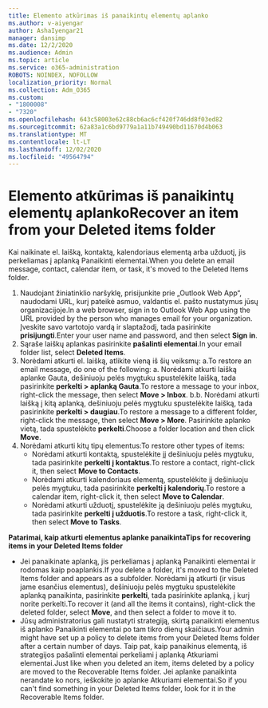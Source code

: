 ```yaml
---
title: Elemento atkūrimas iš panaikintų elementų aplanko
ms.author: v-aiyengar
author: AshaIyengar21
manager: dansimp
ms.date: 12/2/2020
ms.audience: Admin
ms.topic: article
ms.service: o365-administration
ROBOTS: NOINDEX, NOFOLLOW
localization_priority: Normal
ms.collection: Adm_O365
ms.custom:
- "1800008"
- "7320"
ms.openlocfilehash: 643c58003e62c88cb6ac6cf420f746dd8f03ed82
ms.sourcegitcommit: 62a83a1c6bd9779a1a11b749490bd11670d4b063
ms.translationtype: MT
ms.contentlocale: lt-LT
ms.lasthandoff: 12/02/2020
ms.locfileid: "49564794"
---
```

# <a name="recover-an-item-from-your-deleted-items-folder"></a><span data-ttu-id="4dc22-102">Elemento atkūrimas iš panaikintų elementų aplanko</span><span class="sxs-lookup"><span data-stu-id="4dc22-102">Recover an item from your Deleted items folder</span></span>

<span data-ttu-id="4dc22-103">Kai naikinate el. laišką, kontaktą, kalendoriaus elementą arba užduotį, jis perkeliamas į aplanką Panaikinti elementai.</span><span class="sxs-lookup"><span data-stu-id="4dc22-103">When you delete an email message, contact, calendar item, or task, it's moved to the Deleted Items folder.</span></span>

1. <span data-ttu-id="4dc22-104">Naudojant žiniatinklio naršyklę, prisijunkite prie „Outlook Web App“, naudodami URL, kurį pateikė asmuo, valdantis el. pašto nustatymus jūsų organizacijoje.</span><span class="sxs-lookup"><span data-stu-id="4dc22-104">In a web browser, sign in to Outlook Web App using the URL provided by the person who manages email for your organization.</span></span> <span data-ttu-id="4dc22-105">Įveskite savo vartotojo vardą ir slaptažodį, tada pasirinkite **prisijungti**.</span><span class="sxs-lookup"><span data-stu-id="4dc22-105">Enter your user name and password, and then select **Sign in**.</span></span>
1. <span data-ttu-id="4dc22-106">Sąraše laiškų aplankas pasirinkite **pašalinti elementai**.</span><span class="sxs-lookup"><span data-stu-id="4dc22-106">In your email folder list, select **Deleted Items**.</span></span>
1. <span data-ttu-id="4dc22-107">Norėdami atkurti el. laišką, atlikite vieną iš šių veiksmų: a.</span><span class="sxs-lookup"><span data-stu-id="4dc22-107">To restore an email message, do one of the following: a.</span></span> <span data-ttu-id="4dc22-108">Norėdami atkurti laišką aplanke Gauta, dešiniuoju pelės mygtuku spustelėkite laišką, tada pasirinkite **perkelti > aplanką Gauta**.</span><span class="sxs-lookup"><span data-stu-id="4dc22-108">To restore a message to your inbox, right-click the message, then select **Move > Inbox**.</span></span>
    <span data-ttu-id="4dc22-109">b.</span><span class="sxs-lookup"><span data-stu-id="4dc22-109">b.</span></span> <span data-ttu-id="4dc22-110">Norėdami atkurti laišką į kitą aplanką, dešiniuoju pelės mygtuku spustelėkite laišką, tada pasirinkite **perkelti > daugiau**.</span><span class="sxs-lookup"><span data-stu-id="4dc22-110">To restore a message to a different folder, right-click the message, then select **Move > More**.</span></span> <span data-ttu-id="4dc22-111">Pasirinkite aplanko vietą, tada spustelėkite **perkelti**.</span><span class="sxs-lookup"><span data-stu-id="4dc22-111">Choose a folder location and then click **Move**.</span></span>
4. <span data-ttu-id="4dc22-112">Norėdami atkurti kitų tipų elementus:</span><span class="sxs-lookup"><span data-stu-id="4dc22-112">To restore other types of items:</span></span>
    - <span data-ttu-id="4dc22-113">Norėdami atkurti kontaktą, spustelėkite jį dešiniuoju pelės mygtuku, tada pasirinkite **perkelti į kontaktus**.</span><span class="sxs-lookup"><span data-stu-id="4dc22-113">To restore a contact, right-click it, then select **Move to Contacts**.</span></span>
    - <span data-ttu-id="4dc22-114">Norėdami atkurti kalendoriaus elementą, spustelėkite jį dešiniuoju pelės mygtuku, tada pasirinkite **perkelti į kalendorių**.</span><span class="sxs-lookup"><span data-stu-id="4dc22-114">To restore a calendar item, right-click it, then select **Move to Calendar**.</span></span>
    - <span data-ttu-id="4dc22-115">Norėdami atkurti užduotį, spustelėkite ją dešiniuoju pelės mygtuku, tada pasirinkite **perkelti į užduotis**.</span><span class="sxs-lookup"><span data-stu-id="4dc22-115">To restore a task, right-click it, then select **Move to Tasks**.</span></span>

<span data-ttu-id="4dc22-116">**Patarimai, kaip atkurti elementus aplanke panaikinta**</span><span class="sxs-lookup"><span data-stu-id="4dc22-116">**Tips for recovering items in your Deleted Items folder**</span></span>

- <span data-ttu-id="4dc22-117">Jei panaikinate aplanką, jis perkeliamas į aplanką Panaikinti elementai ir rodomas kaip poaplankis.</span><span class="sxs-lookup"><span data-stu-id="4dc22-117">If you delete a folder, it's moved to the Deleted Items folder and appears as a subfolder.</span></span> <span data-ttu-id="4dc22-118">Norėdami ją atkurti (ir visus jame esančius elementus), dešiniuoju pelės mygtuku spustelėkite aplanką panaikinta, pasirinkite **perkelti**, tada pasirinkite aplanką, į kurį norite perkelti.</span><span class="sxs-lookup"><span data-stu-id="4dc22-118">To recover it (and all the items it contains), right-click the deleted folder, select **Move**, and then select a folder to move it to.</span></span>
- <span data-ttu-id="4dc22-119">Jūsų administratorius gali nustatyti strategiją, skirtą panaikinti elementus iš aplanko Panaikinti elementai po tam tikro dienų skaičiaus.</span><span class="sxs-lookup"><span data-stu-id="4dc22-119">Your admin might have set up a policy to delete items from your Deleted Items folder after a certain number of days.</span></span> <span data-ttu-id="4dc22-120">Taip pat, kaip panaikinus elementą, iš strategijos pašalinti elementai perkeliami į aplanką Atkuriami elementai.</span><span class="sxs-lookup"><span data-stu-id="4dc22-120">Just like when you deleted an item, items deleted by a policy are moved to the Recoverable Items folder.</span></span> <span data-ttu-id="4dc22-121">Jei aplanke panaikinta nerandate ko nors, ieškokite jo aplanke Atkuriami elementai.</span><span class="sxs-lookup"><span data-stu-id="4dc22-121">So if you can't find something in your Deleted Items folder, look for it in the Recoverable Items folder.</span></span>
